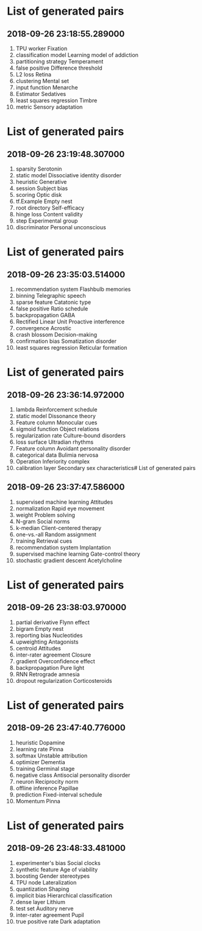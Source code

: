 # List of generated pairs
 ## 2018-09-26 23:18:55.289000

1. TPU worker Fixation
2. classification model Learning model of addiction
3. partitioning strategy Temperament
4. false positive Difference threshold
5. L2 loss Retina
6. clustering Mental set
7. input function Menarche
8. Estimator Sedatives
9. least squares regression Timbre
10. metric Sensory adaptation

# List of generated pairs
## 2018-09-26 23:19:48.307000

1. sparsity Serotonin
2. static model Dissociative identity disorder
3. heuristic Generative
4. session Subject bias
5. scoring Optic disk
6. tf.Example Empty nest
7. root directory Self-efficacy
8. hinge loss Content validity
9. step Experimental group
10. discriminator Personal unconscious

# List of generated pairs
## 2018-09-26 23:35:03.514000

1. recommendation system Flashbulb memories
2. binning Telegraphic speech
3. sparse feature Catatonic type
4. false positive Ratio schedule
5. backpropagation GABA
6. Rectified Linear Unit Proactive interference
7. convergence Acrostic
8. crash blossom Decision-making
9. confirmation bias Somatization disorder
10. least squares regression Reticular formation

# List of generated pairs
## 2018-09-26 23:36:14.972000

1. lambda Reinforcement schedule
2. static model Dissonance theory
3. Feature column Monocular cues
4. sigmoid function Object relations
5. regularization rate Culture-bound disorders
6. loss surface Ultradian rhythms
7. Feature column Avoidant personality disorder
8. categorical data Bulimia nervosa
9. Operation Inferiority complex
10. calibration layer Secondary sex characteristics# List of generated pairs
## 2018-09-26 23:37:47.586000

1. supervised machine learning Attitudes
2. normalization Rapid eye movement
3. weight Problem solving
4. N-gram Social norms
5. k-median Client-centered therapy
6. one-vs.-all Random assignment
7. training Retrieval cues
8. recommendation system Implantation
9. supervised machine learning Gate-control theory
10. stochastic gradient descent Acetylcholine

# List of generated pairs
## 2018-09-26 23:38:03.970000

1. partial derivative Flynn effect
2. bigram Empty nest
3. reporting bias Nucleotides
4. upweighting Antagonists
5. centroid Attitudes
6. inter-rater agreement Closure
7. gradient Overconfidence effect
8. backpropagation Pure light
9. RNN Retrograde amnesia
10. dropout regularization Corticosteroids

# List of generated pairs
## 2018-09-26 23:47:40.776000

1. heuristic Dopamine
2. learning rate Pinna
3. softmax Unstable attribution
4. optimizer Dementia
5. training Germinal stage
6. negative class Antisocial personality disorder
7. neuron Reciprocity norm
8. offline inference Papillae
9. prediction Fixed-interval schedule
10. Momentum Pinna

# List of generated pairs
## 2018-09-26 23:48:33.481000

1. experimenter's bias Social clocks
2. synthetic feature Age of viability
3. boosting Gender stereotypes
4. TPU node Lateralization
5. quantization Shaping
6. implicit bias Hierarchical classification
7. dense layer Lithium
8. test set Auditory nerve
9. inter-rater agreement Pupil
10. true positive rate Dark adaptation

